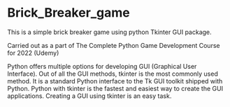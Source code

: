 # Brick_Breaker_game
This is a simple brick breaker game using python Tkinter GUI package.

Carried out as a part of The Complete Python Game Development Course for 2022 (Udemy)

Python offers multiple options for developing GUI (Graphical User Interface). Out of all the GUI methods, tkinter is the most commonly used method. It is a standard Python interface to the Tk GUI toolkit shipped with Python. Python with tkinter is the fastest and easiest way to create the GUI applications. Creating a GUI using tkinter is an easy task.
